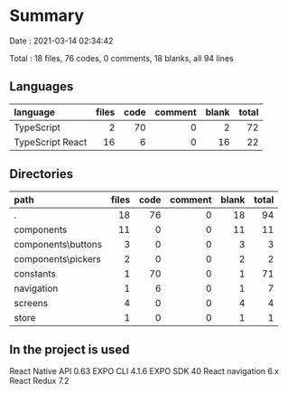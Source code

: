 # Summary

Date : 2021-03-14 02:34:42

Total : 18 files,  76 codes, 0 comments, 18 blanks, all 94 lines

## Languages

| language | files | code | comment | blank | total |
| :--- | ---: | ---: | ---: | ---: | ---: |
| TypeScript | 2 | 70 | 0 | 2 | 72 |
| TypeScript React | 16 | 6 | 0 | 16 | 22 |

## Directories

| path | files | code | comment | blank | total |
| :--- | ---: | ---: | ---: | ---: | ---: |
| . | 18 | 76 | 0 | 18 | 94 |
| components | 11 | 0 | 0 | 11 | 11 |
| components\buttons | 3 | 0 | 0 | 3 | 3 |
| components\pickers | 2 | 0 | 0 | 2 | 2 |
| constants | 1 | 70 | 0 | 1 | 71 |
| navigation | 1 | 6 | 0 | 1 | 7 |
| screens | 4 | 0 | 0 | 4 | 4 |
| store | 1 | 0 | 0 | 1 | 1 |

## In the project is used

React Native API 0.63
EXPO CLI 4.1.6
EXPO SDK 40
React navigation 6.x
React Redux 7.2
